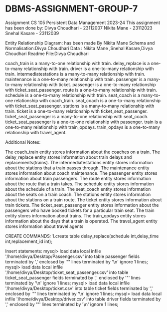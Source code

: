 # DBMS-ASSIGNMENT-GROUP-7
Assignment
CS 105 Persistent Data Management
2023-24
This assignment has been done by:
Divya Choudhari  - 23112007
Nikita Mane         - 23112023
Snehal Kasare      - 23112039


Entity Relationship Diagram: has been made By Nikita Mane
Schema and Normalisation:Divya Choudhari
Data : Nikita Mane ,Snehal Kasare,Divya Choudhari
Readme File:Divya Choudhari

coach_train is a many-to-one relationship with train.
delay_replace is a one-to-many relationship with train.
driver is a one-to-many relationship with train.
intermediatestations is a many-to-many relationship with train.
maintenance is a one-to-many relationship with train.
passenger is a many-to-many relationship with ticket.
passenger is a one-to-many relationship with ticket_seat_passenger.
route is a one-to-many relationship with train.
schedule is a one-to-many relationship with train.
seat_coach is a many-to-one relationship with coach_train.
seat_coach is a one-to-many relationship with ticket_seat_passenger.
stations is a many-to-many relationship with train.
ticket is a one-to-many relationship with ticket_seat_passenger.
ticket_seat_passenger is a many-to-one relationship with seat_coach.
ticket_seat_passenger is a one-to-one relationship with passenger.
train is a one-to-many relationship with train_opdays.
train_opdays is a one-to-many relationship with travel_agent.

Additional Notes:

The coach_train entity stores information about the coaches on a train.
The delay_replace entity stores information about train delays and replacements(trains).
The intermediatestations entity stores information about the stations that a train passes through.
The maintenance entity stores information about coach maintenance.
The passenger entity stores information about train passengers.
The route entity stores information about the route that a train takes.
The schedule entity stores information about the schedule of a train.
The seat_coach entity stores information about the seats on a train coach.
The stations entity stores information about the stations on a train route.
The ticket entity stores information about train tickets.
The ticket_seat_passenger entity stores information about the passengers who have booked tickets for a particular train seat.
The train entity stores information about trains.
The train_opdays entity stores information about the days that a train is operated.
The travel_agent entity stores information about travel agents






CREATE COMMANDS:
1.create table delay_replace(schedule int,delay_time int,replacement_id int);

Insert statements:
mysql> load data local infile '/home/divya/Desktop/Passenger.csv' into table passenger fields terminated by ',' enclosed by '"' lines terminated by '\n' ignore 1 lines;
mysql> load data local infile '/home/divya/Desktop/ticket_seat_passenger.csv' into table ticket_seat_passenger fields terminated by ',' enclosed by '"' lines terminated by '\n' ignore 1 lines;
mysql> load data local infile '/home/divya/Desktop/ticket.csv' into table ticket fields terminated by ',' enclosed by '"' lines terminated by '\n' ignore 1 lines;
mysql> load data local infile '/home/divya/Desktop/driver.csv' into table driver fields terminated by ',' enclosed by '"' lines terminated by '\n' ignore 1 lines;
